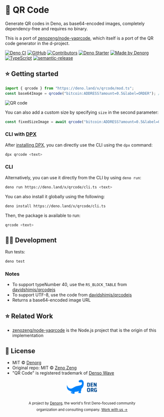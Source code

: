 # 📇 QR Code

Generate QR codes in Deno, as base64-encoded images, completely dependency-free and requires no binary.

This is a port of [zenozeng/node-yaqrcode](https://github.com/zenozeng/node-yaqrcode), which itself is a port of the QR code generator in the d-project.

[![Deno CI](https://github.com/denorg/qrcode/workflows/Deno%20CI/badge.svg)](https://github.com/denorg/qrcode/actions)
[![GitHub](https://img.shields.io/github/license/denorg/qrcode)](https://github.com/denorg/qrcode/blob/master/LICENSE)
[![Contributors](https://img.shields.io/github/contributors/denorg/qrcode)](https://github.com/denorg/qrcode/graphs/contributors)
[![Deno Starter](https://img.shields.io/badge/deno-starter-brightgreen)](https://denorg.github.io/starter/)
[![Made by Denorg](https://img.shields.io/badge/made%20by-denorg-0082fb)](https://github.com/denorg)
[![TypeScript](https://img.shields.io/badge/types-TypeScript-blue)](https://github.com/denorg/qrcode)
[![semantic-release](https://img.shields.io/badge/%20%20%F0%9F%93%A6%F0%9F%9A%80-semantic--release-e10079.svg)](https://github.com/semantic-release/semantic-release)

## ⭐ Getting started

```ts
import { qrcode } from "https://deno.land/x/qrcode/mod.ts";
const base64Image = qrcode("bitcoin:ADDRESS?amount=0.5&label=ORDER"); // data:image/gif;base64,...
```

![QR code](https://upload.wikimedia.org/wikipedia/commons/thumb/d/d0/QR_code_for_mobile_English_Wikipedia.svg/240px-QR_code_for_mobile_English_Wikipedia.svg.png)

You can also add a custom size by specifying `size` in the second parameter:

```ts
const fixedSizeImage = await qrcode("bitcoin:ADDRESS?amount=0.5&label=ORDER", { size: 500 });
```
### CLI with [DPX](https://github.com/denorg/dpx)

After [installing DPX](https://github.com/denorg/dpx), you can directly use the CLI using the `dpx` command:

```bash
dpx qrcode <text>
```

### CLI

Alternatively, you can use it directly from the CLI by using `deno run`:

```bash
deno run https://deno.land/x/qrcode/cli.ts <text>
```

You can also install it globally using the following:

```bash
deno install https://deno.land/x/qrcode/cli.ts
```

Then, the package is available to run:

```bash
qrcode <text>
```

## 👩‍💻 Development

Run tests:

```bash
deno test
```

### Notes

- To support typeNumber 40, use the `RS_BLOCK_TABLE` from [davidshimjs/qrcodejs](http://davidshimjs.github.io/qrcodejs/)
- To support UTF-8, use the code from [davidshimjs/qrcodejs](http://davidshimjs.github.io/qrcodejs/)
- Returns a base64-encoded image URL

## ⭐ Related Work

- [zenozeng/node-yaqrcode](https://github.com/zenozeng/node-yaqrcode) is the Node.js project that is the origin of this implementation


## 📄 License

- MIT © [Denorg](https://den.org.in)
- Original repo: MIT © [Zeno Zeng](https://github.com/zenozeng/node-yaqrcode)
- "QR Code" is registered trademark of [Denso Wave](http://www.denso-wave.com/qrcode/faqpatent-e.html)

<p align="center">
  <a href="https://den.org.in">
    <img width="100" alt="" src="https://raw.githubusercontent.com/denorg/denorg/master/logo.svg">
  </a>
</p>
<p align="center">
  <sub>A project by <a href="https://den.org.in">Denorg</a>, the world's first Deno-focused community<br>organization and consulting company. <a href="https://den.org.in">Work with us →</a></sub>
</p>
